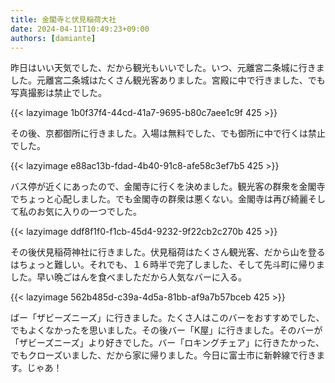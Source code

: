 ```yaml
---
title: 金閣寺と伏見稲荷大社
date: 2024-04-11T10:49:23+09:00
authors: [damiante]
---
```

昨日はいい天気でした、だから観光もいいでした。いつ、元離宮二条城に行きました。元離宮二条城はたくさん観光客ありました。宮殿に中で行きました、でも写真撮影は禁止でした。

{{< lazyimage 1b0f37f4-44cd-41a7-9695-b80c7aee1c9f 425 >}}


その後、京都御所に行きました。入場は無料でした、でも御所に中で行くは禁止でした。

{{< lazyimage e88ac13b-fdad-4b40-91c8-afe58c3ef7b5 425 >}}

バス停が近くにあったので、金閣寺に行くを決めました。観光客の群衆を金閣寺でちょっと心配しました。でも金閣寺の群衆は悪くない。金閣寺は再び綺麗そして私のお気に入りの一つでした。


{{< lazyimage ddf8f1f0-f1cb-45d4-9232-9f22cb2c270b 425 >}}


その後伏見稲荷神社に行きました。伏見稲荷はたくさん観光客、だから山を登るはちょっと難しい。それでも、１６時半で完了しました、そして先斗町に帰りました。早い晩ごはんを食べましただから人気なバーに入る。 

{{< lazyimage 562b485d-c39a-4d5a-81bb-af9a7b57bceb 425 >}}

ばー「ザビーズニーズ」に行きました。たくさ人はこのバーをおすすめでした、でもよくなかったを思いました。その後バー「K屋」に行きました。そのバーが「ザビーズニーズ」より好きでした。バー「ロキングチェア」に行きたかった、でもクローズいました、だから家に帰りました。今日に富士市に新幹線で行きます。じゃあ！